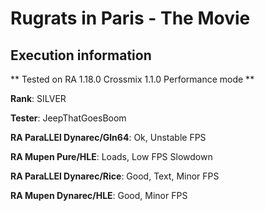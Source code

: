 # Rugrats in Paris - The Movie 

## Execution information


** Tested on RA 1.18.0 Crossmix 1.1.0 Performance mode **


**Rank**: SILVER


**Tester**: JeepThatGoesBoom



**RA ParaLLEl Dynarec/Gln64**: Ok, Unstable FPS


**RA Mupen Pure/HLE**: Loads, Low FPS Slowdown


**RA ParaLLEl Dynarec/Rice**: Good, Text, Minor FPS


**RA Mupen Dynarec/HLE**: Good, Minor FPS